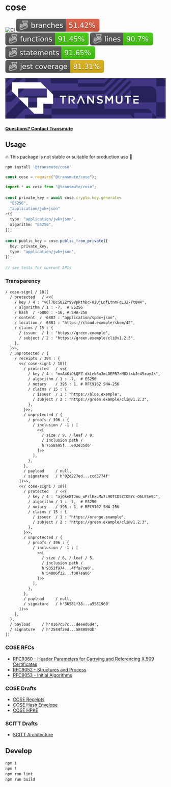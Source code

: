# cose

[![CI](https://github.com/transmute-industries/cose/actions/workflows/ci.yml/badge.svg)](https://github.com/transmute-industries/cose/actions/workflows/ci.yml)
![Branches](./badges/coverage-branches.svg)
![Functions](./badges/coverage-functions.svg)
![Lines](./badges/coverage-lines.svg)
![Statements](./badges/coverage-statements.svg)
![Jest coverage](./badges/coverage-jest%20coverage.svg)

<!-- [![NPM](https://nodei.co/npm/@transmute/cose.png?mini=true)](https://npmjs.org/package/@transmute/cose) -->

<img src="./transmute-banner.png" />

#### [Questions? Contact Transmute](https://transmute.typeform.com/to/RshfIw?typeform-source=cose)

## Usage

🔥 This package is not stable or suitable for production use 🚧

```bash
npm install '@transmute/cose'
```

```js
const cose = require("@transmute/cose");
```

```ts
import * as cose from "@transmute/cose";

const private_key = await cose.crypto.key.generate<
  "ES256",
  "application/jwk+json"
>({
  type: "application/jwk+json",
  algorithm: "ES256",
});

const public_key = cose.public_from_private({
  key: private_key,
  type: "application/jwk+json",
});

// see tests for current APIs
```

### Transparency

```edn
/ cose-sign1 / 18([
  / protected   / <<{
    / key / 4 : "vCl7UcS0ZZY99VpRthDc-0iUjLdfLtnmFqLJ2-Tt8N4",
    / algorithm / 1 : -7,  # ES256
    / hash  / -6800 : -16, # SHA-256
    / content  / -6802 : "application/spdx+json",
    / location / -6801 : "https://cloud.example/sbom/42",
    / claims / 15 : {
      / issuer  / 1 : "https://green.example",
      / subject / 2 : "https://green.example/cli@v1.2.3",
    },
  }>>,
  / unprotected / {
    / receipts / 394 : {
      <</ cose-sign1 / 18([
        / protected   / <<{
          / key / 4 : "mxA4KiOkQFZ-dkLebSo3mLOEPR7rN8XtxkJe45xuyJk",
          / algorithm / 1 : -7,  # ES256
          / notary    / 395 : 1, # RFC9162 SHA-256
          / claims / 15 : {
            / issuer  / 1 : "https://blue.example",
            / subject / 2 : "https://green.example/cli@v1.2.3",
          },
        }>>,
        / unprotected / {
          / proofs / 396 : {
            / inclusion / -1 : [
              <<[
                / size / 9, / leaf / 8,
                / inclusion path /
                h'7558a95f...e02e35d6'
              ]>>
            ],
          },
        },
        / payload     / null,
        / signature   / h'02d227ed...ccd3774f'
      ])>>,
      <</ cose-sign1 / 18([
        / protected   / <<{
          / key / 4 : "ajOkeBTJou_wPrlExLMw7L9OTCD5ZIOBYc-O6LESe9c",
          / algorithm / 1 : -7,  # ES256
          / notary    / 395 : 1, # RFC9162 SHA-256
          / claims / 15 : {
            / issuer  / 1 : "https://orange.example",
            / subject / 2 : "https://green.example/cli@v1.2.3",
          },
        }>>,
        / unprotected / {
          / proofs / 396 : {
            / inclusion / -1 : [
              <<[
                / size / 6, / leaf / 5,
                / inclusion path /
                h'9352f974...4ffa7ce0',
                h'54806f32...f007ea06'
              ]>>
            ],
          },
        },
        / payload     / null,
        / signature   / h'36581f38...a5581960'
      ])>>
    },
  },
  / payload     / h'0167c57c...deeed6d4',
  / signature   / h'2544f2ed...5840893b'
])

```

### COSE RFCs

- [RFC9360 - Header Parameters for Carrying and Referencing X.509 Certificates](https://datatracker.ietf.org/doc/rfc9360/)
- [RFC9052 - Structures and Process](https://datatracker.ietf.org/doc/html/rfc9052)
- [RFC9053 - Initial Algorithms](https://datatracker.ietf.org/doc/html/rfc9053)

### COSE Drafts

- [COSE Receipts](https://datatracker.ietf.org/doc/draft-ietf-cose-merkle-tree-proofs/)
- [COSE Hash Envelope](https://datatracker.ietf.org/doc/draft-ietf-cose-hash-envelope/)
- [COSE HPKE](https://datatracker.ietf.org/doc/draft-ietf-cose-hpke/)

### SCITT Drafts

- [SCITT Architecture](https://datatracker.ietf.org/doc/draft-ietf-scitt-architecture/)

## Develop

```bash
npm i
npm t
npm run lint
npm run build
```
